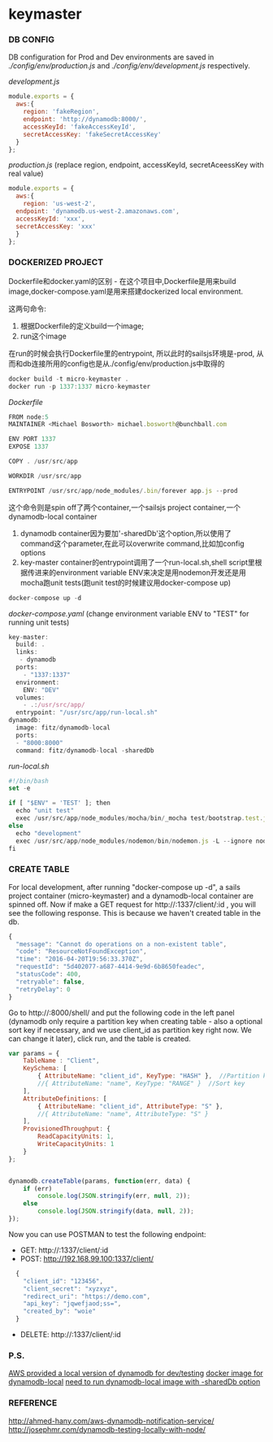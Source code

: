 # keymaster

### DB CONFIG
DB configuration for Prod and Dev environments are saved in *./config/env/production.js* and *./config/env/development.js* respectively.

*development.js*
```javascript
module.exports = {  
  aws:{  
    region: 'fakeRegion',  
    endpoint: 'http://dynamodb:8000/',  
    accessKeyId: 'fakeAccessKeyId',  
    secretAccessKey: 'fakeSecretAccessKey'  
  }  
};
```
*production.js* (replace region, endpoint, accessKeyId, secretAceessKey with real value)
```javascript
module.exports = {  
  aws:{  
    region: 'us-west-2',  
  endpoint: 'dynamodb.us-west-2.amazonaws.com',  
  accessKeyId: 'xxx',  
  secretAccessKey: 'xxx'  
  }  
};
```
### DOCKERIZED PROJECT

Dockerfile和docker.yaml的区别 - 在这个项目中,Dockerfile是用来build image,docker-compose.yaml是用来搭建dockerized local environment.

这两句命令:
  1. 根据Dockerfile的定义build一个image;
  2. run这个image

在run的时候会执行Dockerfile里的entrypoint, 所以此时的sailsjs环境是-prod, 从而和db连接所用的config也是从./config/env/production.js中取得的

```javascript
docker build -t micro-keymaster .  
docker run -p 1337:1337 micro-keymaster  
```

*Dockerfile*
```javascript
FROM node:5
MAINTAINER <Michael Bosworth> michael.bosworth@bunchball.com

ENV PORT 1337
EXPOSE 1337

COPY . /usr/src/app

WORKDIR /usr/src/app

ENTRYPOINT /usr/src/app/node_modules/.bin/forever app.js --prod
```


这个命令则是spin off了两个container,一个sailsjs project container,一个dynamodb-local container
  1. dynamodb container因为要加'-sharedDb'这个option,所以使用了command这个parameter,在此可以overwrite command,比如加config options
  2. key-master container的entrypoint调用了一个run-local.sh,shell script里根据传进来的environment variable ENV来决定是用nodemon开发还是用mocha跑unit tests(跑unit test的时候建议用docker-compose up)

```javascript
docker-compose up -d
```

*docker-compose.yaml* (change environment variable ENV to "TEST" for running unit tests)
```javascript
key-master:  
  build: .  
  links:  
   - dynamodb  
  ports:  
    - "1337:1337"  
  environment:  
    ENV: "DEV"  
  volumes:  
    - .:/usr/src/app/  
  entrypoint: "/usr/src/app/run-local.sh"  
dynamodb:  
  image: fitz/dynamodb-local  
  ports:  
  - "8000:8000"  
  command: fitz/dynamodb-local -sharedDb  
```
*run-local.sh*
```javascript
#!/bin/bash
set -e

if [ "$ENV" = 'TEST' ]; then
  echo "unit test"
  exec /usr/src/app/node_modules/mocha/bin/_mocha test/bootstrap.test.js test/unit/**/*.test.js
else
  echo "development"
  exec /usr/src/app/node_modules/nodemon/bin/nodemon.js -L --ignore node_modules/ --ignore public/ --ignore .tmp/ /usr/src/app/app.js
fi
```

### CREATE TABLE
For local development, after running "docker-compose up -d", a sails project container (micro-keymaster) and a dynamodb-local container are spinned off.
Now if make a GET request for http://<docker-machine ip>:1337/client/:id , you will see the following response. This is because we haven't created table in the db.
```javascript
{  
  "message": "Cannot do operations on a non-existent table",  
  "code": "ResourceNotFoundException",  
  "time": "2016-04-20T19:56:33.370Z",  
  "requestId": "5d402077-a687-4414-9e9d-6b8650feadec",  
  "statusCode": 400,  
  "retryable": false,  
  "retryDelay": 0  
}  
```
Go to http://<docker-machine ip>:8000/shell/ and put the following code in the left panel (dynamodb only require a partition key when creating table - also a optional sort key if necessary, and we use client_id as partition key right now. We can change it later), click run, and the table is created.
```javascript
var params = {  
    TableName : "Client",  
    KeySchema: [         
        { AttributeName: "client_id", KeyType: "HASH" },  //Partition key  
        //{ AttributeName: "name", KeyType: "RANGE" }  //Sort key  
    ],  
    AttributeDefinitions: [         
        { AttributeName: "client_id", AttributeType: "S" },  
        //{ AttributeName: "name", AttributeType: "S" }  
    ],  
    ProvisionedThroughput: {         
        ReadCapacityUnits: 1,   
        WriteCapacityUnits: 1  
    }  
};  


dynamodb.createTable(params, function(err, data) {  
    if (err)  
        console.log(JSON.stringify(err, null, 2));  
    else  
        console.log(JSON.stringify(data, null, 2));  
});
```

Now you can use POSTMAN to test the following endpoint:
  * GET: http://<docker-machine ip>:1337/client/:id
  * POST: http://192.168.99.100:1337/client/
  ```javascript
    {
      "client_id": "123456",
      "client_secret": "xyzxyz",
      "redirect_uri": "https://demo.com",
      "api_key": "jqwefjaod;ss=",
      "created_by": "woie"
    }
  ```
  * DELETE: http://<docker-machine ip>:1337/client/:id

### P.S.
[AWS provided a local version of dynamodb for dev/testing](http://docs.aws.amazon.com/amazondynamodb/latest/developerguide/Tools.DynamoDBLocal.html#Tools.DynamoDBLocal.DownloadingAndRunning)
[docker image for dynamodb-local](https://hub.docker.com/r/fitz/dynamodb-local/)
[need to run dynamodb-local image with -sharedDb option](http://stackoverflow.com/questions/29558948/dynamo-local-from-node-aws-all-operations-fail-cannot-do-operations-on-a-non-e)

### REFERENCE
http://ahmed-hany.com/aws-dynamodb-notification-service/
http://josephmr.com/dynamodb-testing-locally-with-node/
